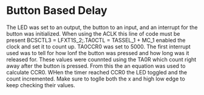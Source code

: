 # Button Based Delay

The LED was set to an output, the button to an input, and an interrupt for the button was initialized. When using the ACLK this line of code must be present BCSCTL3 = LFXT1S_2;.TA0CTL = TASSEL_1 + MC_1 enabled the clock and set it to count up. TA0CCR0 was set to 5000. The first interrupt used was to tell for how lonf the button was pressed and how long was it released for. These values were counnted using the TA0R which count right away after the button is pressed. From this the an equation was used to calculate CCR0. WHen the timer reached CCR0 the LED toggled and the count incremented. Make sure to toglle both the x and high low edge to keep checking their values. 
